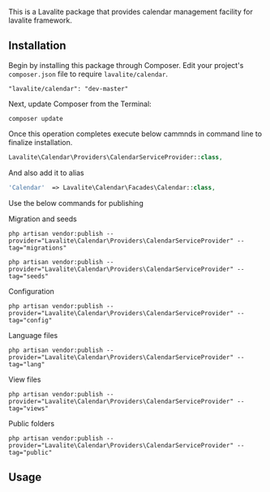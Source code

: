 This is a Lavalite package that provides calendar management facility for lavalite framework.

## Installation

Begin by installing this package through Composer. Edit your project's `composer.json` file to require `lavalite/calendar`.

    "lavalite/calendar": "dev-master"

Next, update Composer from the Terminal:

    composer update

Once this operation completes execute below cammnds in command line to finalize installation.

```php
Lavalite\Calendar\Providers\CalendarServiceProvider::class,

```

And also add it to alias

```php
'Calendar'  => Lavalite\Calendar\Facades\Calendar::class,
```

Use the below commands for publishing

Migration and seeds

    php artisan vendor:publish --provider="Lavalite\Calendar\Providers\CalendarServiceProvider" --tag="migrations"

    php artisan vendor:publish --provider="Lavalite\Calendar\Providers\CalendarServiceProvider" --tag="seeds"

Configuration

    php artisan vendor:publish --provider="Lavalite\Calendar\Providers\CalendarServiceProvider" --tag="config"

Language files

    php artisan vendor:publish --provider="Lavalite\Calendar\Providers\CalendarServiceProvider" --tag="lang"

View files

    php artisan vendor:publish --provider="Lavalite\Calendar\Providers\CalendarServiceProvider" --tag="views"

Public folders

    php artisan vendor:publish --provider="Lavalite\Calendar\Providers\CalendarServiceProvider" --tag="public"


## Usage

